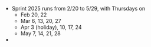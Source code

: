 - Sprint 2025 runs from 2/20 to 5/29, with Thursdays on
	- Feb 20, 22
	- Mar 6, 13, 20, 27
	- Apr 3 (holiday), 10, 17, 24
	- May 7, 14, 21, 28
-